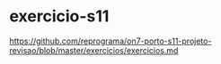 # exercicio-s11

https://github.com/reprograma/on7-porto-s11-projeto-revisao/blob/master/exercicios/exercicios.md
